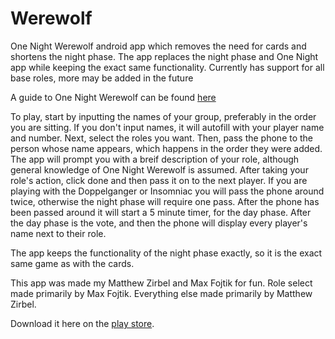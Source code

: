 # Werewolf

One Night Werewolf android app which removes the need for cards and shortens the night phase.
The app replaces the night phase and One Night app while keeping the exact same functionality.
Currently has support for all base roles, more may be added in the future

A guide to One Night Werewolf can be found <a href="http://howdoyouplayit.com/one-night-ultimate-werewolf-rules-how-do-you-play-one-night-ultimate-werewolf/">here</a>

To play, start by inputting the names of your group, preferably in the order you are sitting. If you don't input names, it will autofill with your player name and number. Next, select the roles you want. Then, pass the phone to the person whose name appears, which happens in the order they were added. The app will prompt you with a breif description of your role, although general knowledge of One Night Werewolf is assumed. After taking your role's action, click done and then pass it on to the next player. If you are playing with the Doppelganger or Insomniac you will pass the phone around twice, otherwise the night phase will require one pass. After the phone has been passed around it will start a 5 minute timer, for the day phase. After the day phase is the vote, and then the phone will display every player's name next to their role.

The app keeps the functionality of the night phase exactly, so it is the exact same game as with the cards.

This app was made my Matthew Zirbel and Max Fojtik for fun.
Role select made primarily by Max Fojtik.
Everything else made primarily by Matthew Zirbel.

Download it here on the <a href="https://play.google.com/store/apps/details?id=mdzirbel.werewolf">play store</a>.
